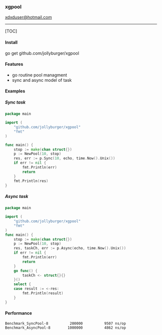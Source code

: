 ### xgpool

xdxduser@hotmail.com

---

[TOC]

#### Install

go get github.com/jollyburger/xgpool

#### Features

- go routine pool managment
- sync and async model of task

#### Examples

##### Sync task

```go
package main

import (
	"github.com/jollyburger/xgpool"
	"fmt"
)

func main() {
	stop := make(chan struct{})
	p := NewPool(10, stop)
	res, err := p.Sync(10, echo, time.Now().Unix())
	if err != nil {
		fmt.Println(err)
		return
	}
	fmt.Println(res)
}
```

##### Async task

```go
package main

import (
	"github.com/jollyburger/xgpool"
	"fmt"
)
func main() {
	stop := make(chan struct{})
	p := NewPool(10, stop)
	res, taskCh, err := p.Async(echo, time.Now().Unix())
	if err != nil {
		fmt.Println(err)
		return
	}
	go func() {
		taskCh <- struct{}{}
	}()
	select {
	case result := <-res:
		fmt.Println(result)
	}
}
```

#### Performance

```
Benchmark_SyncPool-8    	  200000	      9507 ns/op
Benchmark_AsyncPool-8   	 1000000	      4862 ns/op
```
